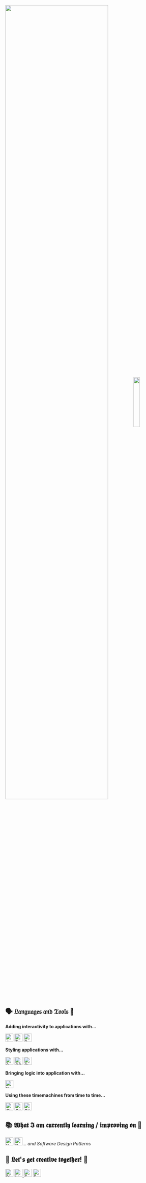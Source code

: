 <p>
<img align="center" src="https://i.ibb.co/92yRZ0R/TT-Norms.png" width="80%"/><img align="center" src="https://c.tenor.com/xJGhmLzwNcAAAAAC/russia-ukraine.gif" width="20%" />
  
<!-- <img align="center" src="https://c.tenor.com/Dq8nm__4of0AAAAC/gimme-code-gimme.gif" width="20%" /> -->
</p>

##  &#128483; 𝔏𝔞𝔫𝔤𝔲𝔞𝔤𝔢𝔰 𝔞𝔫𝔡 𝔗𝔬𝔬𝔩𝔰 &#128295;

<b>Adding interactivity to applications with...</b>

<p>
<img src="https://img.shields.io/badge/JavaScript-282C34?logo=javascript&logoColor=f7df1e" alt="JavaScript logo" title="JavaScript" height="25" />
<img src="https://img.shields.io/badge/TypeScript-282C34?logo=typescript&logoColor=3178C6" alt="TypeScript logo" title="TypeScript" height="25" />
<img src="https://img.shields.io/badge/-React-282C34?logo=react&logoColor=3178C6" alt="React logo" title="React" height="25" />
</p>

<b>Styling applications with...</b>
<p>
<img src="https://img.shields.io/badge/-Sass-282C34?logo=sass&logoColor=CC6699" alt="Sass logo" title="Sass" height="25" />
<img src="https://img.shields.io/badge/-CSS-282C34?logo=css3&logoColor=CC6699" alt="CSS3 logo" title="Sass" height="25" />

<img src="https://img.shields.io/badge/-StyledComponents-282C34?logo=styled-components&logoColor=DB7093" alt="Styled Components logo" title="Styled Components" height="25" />
</p>
  
<b>Bringing logic into application with...</b>

<p>
<img src="https://img.shields.io/badge/Node.js-282C34?logo=Node.js&logoColor=339933" alt="Nodejs logo" title="Node.js" height="25" />
</p>

<b>Using these timemachines from time to time...</b>
<p>
<img src="https://img.shields.io/badge/Git-282C34?logo=Git&logoColor=F05032" alt="Git logo" title="Node.js" height="25" />
<img src="https://img.shields.io/badge/GitHub-282C34?logo=GitHub&logoColor=FFFFFF" alt="GitHub logo" title="GitHub" height="25" />
<img src="https://img.shields.io/badge/GitLab-282C34?logo=GitLab&logoColor=7F52FF" alt="GitLab logo" title="GitLab" height="25" />
</p>


## &#128218; 𝖂𝖍𝖆𝖙 𝕴 𝖆𝖒 𝖈𝖚𝖗𝖗𝖊𝖓𝖙𝖑𝖞 𝖑𝖊𝖆𝖗𝖓𝖎𝖓𝖌 / 𝖎𝖒𝖕𝖗𝖔𝖛𝖎𝖓𝖌 𝖔𝖓 &#128221;

<p>
<img src="https://img.shields.io/badge/Kotlin-282C34?logo=Kotlin&logoColor=7F52FF" alt="Kotlin logo" title="Kotlin" height="25" />
<img src="https://img.shields.io/badge/Docker-282C34?logo=Docker&logoColor=2496ED" alt="Docker logo" title="Docker" height="25" />... <i>and Software Design Patterns</i>
</p>

## &#128126; 𝕷𝖊𝖙'𝖘 𝖌𝖊𝖙 𝖈𝖗𝖊𝖆𝖙𝖎𝖛𝖊 𝖙𝖔𝖌𝖊𝖙𝖍𝖊𝖗! &#127912; </h3>

<p align="left">
  <img src="https://img.shields.io/badge/-li54%238628-282C34?logo=Discord&logoColor=white" alt="Discord logo" title="Discord" height="25" />
  <a href="https://www.linkedin.com/in/elisabeth-kletsko/" target="_blank">
  <img src="https://img.shields.io/badge/-elisabeth.kletsko-282C34?logo=LinkedIn&logoColor=white" alt="LinkedIn logo" title="LinkedIn" height="25" />
  </a>
  <img src="https://img.shields.io/badge/-hello@li54.dev-282C34?logo=Gmail&logoColor=white" alt="Email logo" title="Email" height="25" />
  <a href="https://li54.dev" target="_blank">
  <img src="https://img.shields.io/badge/-li54.dev-282C34?logo=Gmail&logoColor=white" alt="Email logo" title="Email" height="25" />
  </a>
</p>


